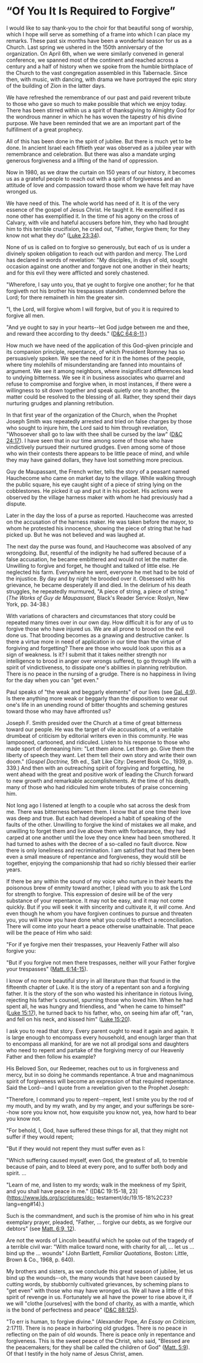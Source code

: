 # “Of You It Is Required to Forgive”

I would like to say thank-you to the choir for that beautiful song of worship,
which I hope will serve as something of a frame into which I can place my
remarks. These past six months have been a wonderful season for us as a
Church. Last spring we ushered in the 150th anniversary of the organization.
On April 6th, when we were similarly convened in general conference, we
spanned most of the continent and reached across a century and a half of
history when we spoke from the humble birthplace of the Church to the vast
congregation assembled in this Tabernacle. Since then, with music, with
dancing, with drama we have portrayed the epic story of the building of Zion
in the latter days.

We have refreshed the remembrance of our past and paid reverent tribute to
those who gave so much to make possible that which we enjoy today. There has
been stirred within us a spirit of thanksgiving to Almighty God for the
wondrous manner in which he has woven the tapestry of his divine purpose. We
have been reminded that we are an important part of the fulfillment of a great
prophecy.

All of this has been done in the spirit of jubilee. But there is much yet to
be done. In ancient Israel each fiftieth year was observed as a jubilee year
with remembrance and celebration. But there was also a mandate urging generous
forgiveness and a lifting of the hand of oppression.

Now in 1980, as we draw the curtain on 150 years of our history, it becomes us
as a grateful people to reach out with a spirit of forgiveness and an attitude
of love and compassion toward those whom we have felt may have wronged us.

We have need of this. The whole world has need of it. It is of the very
essence of the gospel of Jesus Christ. He taught it. He exemplified it as none
other has exemplified it. In the time of his agony on the cross of Calvary,
with vile and hateful accusers before him, they who had brought him to this
terrible crucifixion, he cried out, "Father, forgive them; for they know not
what they do" ([Luke
23:34](https://www.lds.org/scriptures/nt/luke/23.34?lang=eng#33)).

None of us is called on to forgive so generously, but each of us is under a
divinely spoken obligation to reach out with pardon and mercy. The Lord has
declared in words of revelation: "My disciples, in days of old, sought
occasion against one another and forgave not one another in their hearts; and
for this evil they were afflicted and sorely chastened.

"Wherefore, I say unto you, that ye ought to forgive one another; for he that
forgiveth not his brother his trespasses standeth condemned before the Lord;
for there remaineth in him the greater sin.

"I, the Lord, will forgive whom I will forgive, but of you it is required to
forgive all men.

"And ye ought to say in your hearts--let God judge between me and thee, and
reward thee according to thy deeds." ([D&amp;C
64:8-11](https://www.lds.org/scriptures/dc-testament/dc/64.8-11?lang=eng#7).)

How much we have need of the application of this God-given principle and its
companion principle, repentance, of which President Romney has so persuasively
spoken. We see the need for it in the homes of the people, where tiny
molehills of misunderstanding are fanned into mountains of argument. We see it
among neighbors, where insignificant differences lead to undying bitterness.
We see it in business associates who quarrel and refuse to compromise and
forgive when, in most instances, if there were a willingness to sit down
together and speak quietly one to another, the matter could be resolved to the
blessing of all. Rather, they spend their days nurturing grudges and planning
retribution.

In that first year of the organization of the Church, when the Prophet Joseph
Smith was repeatedly arrested and tried on false charges by those who sought
to injure him, the Lord said to him through revelation, "Whosoever shall go to
law with thee shall be cursed by the law" ([D&amp;C
24:17](https://www.lds.org/scriptures/dc-testament/dc/24.17?lang=eng#16)). I
have seen that in our time among some of those who have vindictively pursued
their nurtured grudges. Even among some of those who win their contests there
appears to be little peace of mind, and while they may have gained dollars,
they have lost something more precious.

Guy de Maupassant, the French writer, tells the story of a peasant named
Hauchecome who came on market day to the village. While walking through the
public square, his eye caught sight of a piece of string lying on the
cobblestones. He picked it up and put it in his pocket. His actions were
observed by the village harness maker with whom he had previously had a
dispute.

Later in the day the loss of a purse as reported. Hauchecome was arrested on
the accusation of the harness maker. He was taken before the mayor, to whom he
protested his innocence, showing the piece of string that he had picked up.
But he was not believed and was laughed at.

The next day the purse was found, and Hauchecome was absolved of any
wrongdoing. But, resentful of the indignity he had suffered because of a false
accusation, he became embittered and would not let the matter die. Unwilling
to forgive and forget, he thought and talked of little else. He neglected his
farm. Everywhere he went, everyone he met had to be told of the injustice. By
day and by night he brooded over it. Obsessed with his grievance, he became
desperately ill and died. In the delirium of his death struggles, he
repeatedly murmured, "A piece of string, a piece of string." (_The Works of
Guy de Maupassant,_ Black's Reader Service: Roslyn, New York, pp. 34-38.)

With variations of characters and circumstances that story could be repeated
many times over in our own day. How difficult it is for any of us to forgive
those who have injured us. We are all prone to brood on the evil done us. That
brooding becomes as a gnawing and destructive canker. Is there a virtue more
in need of application in our time than the virtue of forgiving and
forgetting? There are those who would look upon this as a sign of weakness. Is
it? I submit that it takes neither strength nor intelligence to brood in anger
over wrongs suffered, to go through life with a spirit of vindictiveness, to
dissipate one's abilities in planning retribution. There is no peace in the
nursing of a grudge. There is no happiness in living for the day when you can
"get even."

Paul speaks of "the weak and beggarly elements" of our lives (see [Gal.
4:9](https://www.lds.org/scriptures/nt/gal/4.9?lang=eng#8)). Is there anything
more weak or beggarly than the disposition to wear out one's life in an
unending round of bitter thoughts and scheming gestures toward those who may
have affronted us?

Joseph F. Smith presided over the Church at a time of great bitterness toward
our people. He was the target of vile accusations, of a veritable drumbeat of
criticism by editorial writers even in this community. He was lampooned,
cartooned, and ridiculed. Listen to his response to those who made sport of
demeaning him: "Let them alone. Let them go. Give them the liberty of speech
they want. Let them tell their own story and write their own doom." (_Gospel
Doctrine,_ 5th ed., Salt Like City: Deseret Book Co., 1939, p. 339.) And then
with an outreaching spirit of forgiving and forgetting, he went ahead with the
great and positive work of leading the Church forward to new growth and
remarkable accomplishments. At the time of his death, many of those who had
ridiculed him wrote tributes of praise concerning him.

Not long ago I listened at length to a couple who sat across the desk from me.
There was bitterness between them. I know that at one time their love was deep
and true. But each had developed a habit of speaking of the faults of the
other. Unwilling to forgive the kind of mistakes we all make, and unwilling to
forget them and live above them with forbearance, they had carped at one
another until the love they once knew had been smothered. It had turned to
ashes with the decree of a so-called no fault divorce. Now there is only
loneliness and recrimination. I am satisfied that had there been even a small
measure of repentance and forgiveness, they would still be together, enjoying
the companionship that had so richly blessed their earlier years.

If there be any within the sound of my voice who nurture in their hearts the
poisonous brew of enmity toward another, I plead with you to ask the Lord for
strength to forgive. This expression of desire will be of the very substance
of your repentance. It may not be easy, and it may not come quickly. But if
you will seek it with sincerity and cultivate it, it _will_ come. And even
though he whom you have forgiven continues to pursue and threaten you, you
will know you have done what you could to effect a reconciliation. There will
come into your heart a peace otherwise unattainable. That peace will be the
peace of Him who said:

"For if ye forgive men their trespasses, your Heavenly Father will also
forgive you:

"But if you forgive not men there trespasses, neither will your Father forgive
your trespasses" ([Matt.
6:14-15](https://www.lds.org/scriptures/nt/matt/6.14-15?lang=eng#13)).

I know of no more beautiful story in all literature than that found in the
fifteenth chapter of Luke. It is the story of a repentant son and a forgiving
father. It is the story of the son who wasted his inheritance in riotous
living, rejecting his father's counsel, spurning those who loved him. When he
had spent all, he was hungry and friendless, and "when he came to himself"
([Luke 15:17](https://www.lds.org/scriptures/nt/luke/15.17?lang=eng#16)), he
turned back to his father, who, on seeing him afar off, "ran, and fell on his
neck, and kissed him" ([Luke
15:20](https://www.lds.org/scriptures/nt/luke/15.20?lang=eng#19)).

I ask you to read that story. Every parent ought to read it again and again.
It is large enough to encompass every household, and enough larger than that
to encompass all mankind, for are we not all prodigal sons and daughters who
need to repent and partake of the forgiving mercy of our Heavenly Father and
then follow his example?

His Beloved Son, our Redeemer, reaches out to us in forgiveness and mercy, but
in so doing he commands repentance. A true and magnanimous spirit of
forgiveness will become an expression of that required repentance. Said the
Lord--and I quote from a revelation given to the Prophet Joseph:

"Therefore, I command you to repent--repent, lest I smite you by the rod of my
mouth, and by my wrath, and by my anger, and your sufferings be sore--how sore
you know not, how exquisite you know not, yea, how hard to bear you know not.

"For behold, I, God, have suffered these things for all, that they might not
suffer if they would repent;

"But if they would not repent they must suffer even as I:

"Which suffering caused myself, even God, the greatest of all, to tremble
because of pain, and to bleed at every pore, and to suffer both body and
spirit. ...

"Learn of me, and listen to my words; walk in the meekness of my Spirit, and
you shall have peace in me." ([D&amp;C 19:15-18,
23](https://www.lds.org/scriptures/dc-
testament/dc/19.15-18%2C23?lang=eng#14).)

Such is the commandment, and such is the promise of him who in his great
exemplary prayer, pleaded, "Father, ... forgive our debts, as we forgive our
debtors" (see [Matt. 6:9,
12](https://www.lds.org/scriptures/nt/matt/6.9%2C12?lang=eng#8)).

Are not the words of Lincoln beautiful which he spoke out of the tragedy of a
terrible civil war: "With malice toward none, with charity for all, ... let us ...
bind up the ... wounds" (John Bartlett, _Familiar Quotations,_ Boston: Little,
Brown &amp; Co., 1968, p. 640).

My brothers and sisters, as we conclude this great season of jubilee, let us
bind up the wounds--oh, the many wounds that have been caused by cutting
words, by stubbornly cultivated grievances, by scheming plans to "get even"
with those who may have wronged us. We all have a little of this spirit of
revenge in us. Fortunately we all have the power to rise above it, if we will
"clothe [ourselves] with the bond of charity, as with a mantle, which is the
bond of perfectness and peace" ([D&amp;C
88:125](https://www.lds.org/scriptures/dc-testament/dc/88.125?lang=eng#124)).

"To err is human, to forgive divine." (Alexander Pope, _An Essay on
Criticism,_ 2:1711). There is no peace in harboring old grudges. There is no
peace in reflecting on the pain of old wounds. There is peace only in
repentance and forgiveness. This is the sweet peace of the Christ, who said,
"Blessed are the peacemakers; for they shall be called the children of God"
([Matt. 5:9](https://www.lds.org/scriptures/nt/matt/5.9?lang=eng#8)). Of that
I testify in the holy name of Jesus Christ, amen.

